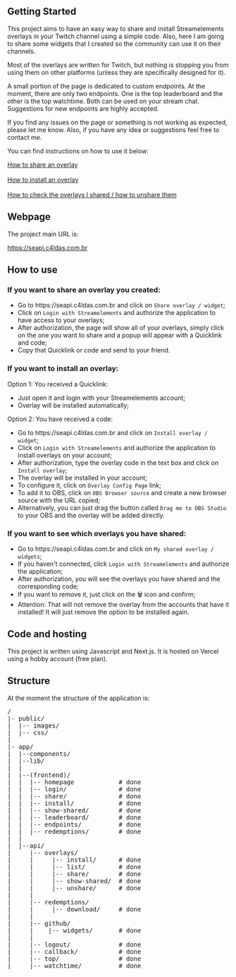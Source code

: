 <h2>Getting Started</h2>

<p>This project aims to have an easy way to share and install Streamelements overlays in your Twitch channel using a simple code. Also, here I am going to share some widgets that I created so the community can use it on their channels.</p>

<p>Most of the overlays are written for Twitch, but nothing is stopping you from using them on other platforms (unless they are specifically designed for it).</p>

<p>A small portion of the page is dedicated to custom endpoints. At the moment, there are only two endpoints. One is the top leaderboard and the other is the top watchtime. Both can be used on your stream chat. Suggestions for new endpoints are highly accepted.</p>

<p>If you find any issues on the page or something is not working as expected, please let me know. Also, if you have any idea or suggestions feel free to contact me.</p>

<p>You can find instructions on how to use it below:</p>
<a href="#--if-you-want-to-share-an-overlay-you-created">How to share an overlay</a>
<br /><br />
<a href="#--if-you-want-to-install-an-overlay">How to install an overlay</a>
<br /><br />
<a href="#--if-you-want-to-see-which-overlays-you-have-shared">How to check the overlays I shared / how to unshare them</a>

<h2>Webpage</h2>

<p>The project main URL is: </p>
<p><a href="https://seapi.c4ldas.com.br" target="_blank">https://seapi.c4ldas.com.br</a></p>

<h2>How to use</h2>

<h3>If you want to share an overlay you created:</h3>
<ul>
  <li>Go to https://seapi.c4ldas.com.br and click on <code>Share overlay / widget</code>;</li>
  <li>Click on <code>Login with Streamelements</code> and authorize the application to have access to your overlays;</li>
  <li>After authorization, the page will show all of your overlays, simply click on the one you want to share and a popup will appear with a Quicklink and code;</li>
  <li>Copy that Quicklink or code and send to your friend.</li>
</ul>

<h3>If you want to install an overlay:</h3>
<p>Option 1: You received a Quicklink:</p>
<ul>
  <li>Just open it and login with your Streamelements account;</li>
  <li>Overlay will be installed automatically;</li>
</ul>

<p>Option 2: You have received a code:</p>
<ul>
  <li>Go to https://seapi.c4ldas.com.br and click on <code>Install overlay / widget</code>;</li>
  <li>Click on <code>Login with Streamelements</code> and authorize the application to install overlays on your account;</li>
  <li>After authorization, type the overlay code in the text box and click on <code>Install overlay</code>;</li>
  <li>The overlay will be installed in your account;</li>
  <li>To configure it, click on <code>Overlay Config Page</code> link;</li>
  <li>To add it to OBS, click on <code>OBS Browser source</code> and create a new browser source with the URL copied;</li>
  <li>Alternatively, you can just drag the button called <code>Drag me to OBS Studio</code> to your OBS and the overlay will be added directly.</li>
</ul>

<h3>If you want to see which overlays you have shared:</h3>
<ul>
  <li>Go to https://seapi.c4ldas.com.br and click on <code>My shared overlay / widgets</code>;</li>
  <li>If you haven't connected, click <code>Login with Streamelements</code> and authorize the application;</li>
  <li>After authorization, you will see the overlays you have shared and the corresponding code;</li>
  <li>If you want to remove it, just click on the 🗑️ icon and confirm;</li>
  <li>Attention: That will not remove the overlay from the accounts that have it installed! It will just remove the option to be installed again.</li>
</ul>
  
<h2>Code and hosting</h2>

<p>This project is written using Javascript and Next.js. It is hosted on Vercel using a hobby account (free plan).</p>

<h2>Structure</h2>

At the moment the structure of the application is:

<pre>
/
|- public/
|  |-- images/
|  |-- css/
|
|- app/
|  |--components/
|  |--lib/                    
|  |
|  |--(frontend)/
|  |  |-- homepage            # done
|  |  |-- login/              # done
|  |  |-- share/              # done
|  |  |-- install/            # done
|  |  |-- show-shared/        # done
|  |  |-- leaderboard/        # done
|  |  |-- endpoints/          # done
|  |  |-- redemptions/        # done
|  |  
|  |--api/
|     |-- overlays/
|     |     |-- install/      # done
|     |     |-- list/         # done
|     |     |-- share/        # done
|     |     |-- show-shared/  # done
|     |     |-- unshare/      # done
|     |
|     |-- redemptions/
|     |     |-- download/     # done
|     |
|     |-- github/
|     |    |-- widgets/       # done
|     | 
|     |-- logout/             # done
|     |-- callback/           # done
|     |-- top/                # done
|     |-- watchtime/          # done
</pre>
